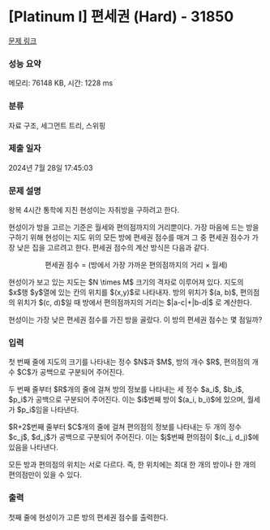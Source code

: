 # [Platinum I] 편세권 (Hard) - 31850 

[문제 링크](https://www.acmicpc.net/problem/31850) 

### 성능 요약

메모리: 76148 KB, 시간: 1228 ms

### 분류

자료 구조, 세그먼트 트리, 스위핑

### 제출 일자

2024년 7월 28일 17:45:03

### 문제 설명

<p>왕복 4시간 통학에 지친 현성이는 자취방을 구하려고 한다.</p>

<p>현성이가 방을 고르는 기준은 월세와 편의점까지의 거리뿐이다. 가장 마음에 드는 방을 구하기 위해 현성이는 지도 위의 모든 방에 편세권 점수를 매겨 그 중 편세권 점수가 가장 낮은 집을 고르려고 한다. 편세권 점수의 계산 방식은 다음과 같다.</p>

<p style="text-align: center;">편세권 점수 = (방에서 가장 가까운 편의점까지의 거리 × 월세)</p>

<p>현성이가 보고 있는 지도는 $N \times M$ 크기의 격자로 이루어져 있다. 지도의 $x$행 $y$열에 있는 칸의 위치를 $(x,y)$로 나타내자. 방의 위치가 $(a, b)$, 편의점의 위치가 $(c, d)$일 때 방에서 편의점까지의 거리는 $|a-c|+|b-d|$ 로 계산한다.</p>

<p>현성이는 가장 낮은 편세권 점수를 가진 방을 골랐다. 이 방의 편세권 점수는 몇 점일까?</p>

### 입력 

 <p>첫 번째 줄에 지도의 크기를 나타내는 정수 $N$과 $M$, 방의 개수 $R$, 편의점의 개수 $C$가 공백으로 구분되어 주어진다. </p>

<p>두 번째 줄부터 $R$개의 줄에 걸쳐 방의 정보를 나타내는 세 정수 $a_i$, $b_i$, $p_i$가 공백으로 구분되어 주어진다. 이는 $i$번째 방이 $(a_i, b_i)$에 있으며, 월세가 $p_i$임을 나타낸다.</p>

<p>$R+2$번째 줄부터 $C$개의 줄에 걸쳐 편의점의 정보를 나타내는 두 개의 정수 $c_j$, $d_j$가 공백으로 구분되어 주어진다. 이는 $j$번째 편의점이 $(c_j, d_j)$에 있음을 나타낸다.</p>

<p>모든 방과 편의점의 위치는 서로 다르다. 즉, 한 위치에는 최대 한 개의 방이나 한 개의 편의점만이 있을 수 있다.</p>

### 출력 

 <p>첫째 줄에 현성이가 고른 방의 편세권 점수를 출력한다.</p>

